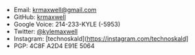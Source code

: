 - Email: [krmaxwell@gmail.com](mailto:yourmom@example.org)
- GitHub: [krmaxwell](https://github.com/krmaxwell)
- Google Voice: 214-233-KYLE (-5953)
- Twitter: [@kylemaxwell](https://twitter.com/kylemaxwell)
- Instagram: [technoskald](https://instagram.com/technoskald]
- PGP: 4C8F A2D4 E91E 5064
